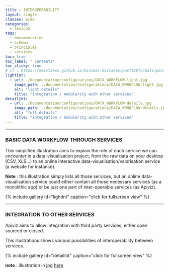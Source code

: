 ```yaml
---
title : INTEROPERABILITY
layout: single
classes: wide
categories:
  - lexicon
tags:
  - documentation
  - schema
  - principles
  - services
toc: true
toc_label: " contents"
toc_sticky: true
# cf : https://mmistakes.github.io/minimal-mistakes/post%20formats/post-gallery/
lightInt:
  - url: ./documentation/configurations/DATA_WORKFLOW-light.jpg
    image_path: ./documentation/configurations/DATA_WORKFLOW-light.jpg
    alt: "light details"
    title: "integration / modularity with other services"
detailInt:
  - url: ./documentation/configurations/DATA_WORKFLOW-details.jpg
    image_path: ./documentation/configurations/DATA_WORKFLOW-details.jpg
    alt: "full details"
    title: "integration / modularity with other services"
---
```


------

### BASIC DATA WORKFLOW THROUGH SERVICES

This simplified illustration aims to explain the role of each service we can encounter in a data-visualisation project, from the raw data on your desktop (CSV, XLS...) to an online interactive data-visualisation/valorisation service (a website for instance).

**Note** : this illustration simply lists all those services, but an online data-visualisation service could either contain all those necessary services (as a monolithic app) or be just one part of inter-operable services (as Apiviz).

<!-- {% include figure image_path="/documentation/configurations/DATA_WORKFLOW-light.jpg" %} -->

{% include gallery id="lightInt" caption="click for fullscreen view" %}

------

### INTEGRATION TO OTHER SERVICES

Apiviz aims to allow integration with third party services, either open sourced or closed. 

This illustrations shows various possibilities of interoperability between services.

<!-- {% include figure image_path="/documentation/configurations/DATA_WORKFLOW-details.jpg" %} -->

{% include gallery id="detailInt" caption="click for fullscreen view" %}

**note** : illustration in jpg [here](https://raw.githubusercontent.com/co-demos/apiviz-frontend/master/documentation/configurations/DATA_WORKFLOW-details.jpg)